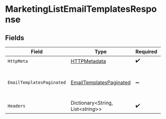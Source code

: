 # MarketingListEmailTemplatesResponse


## Fields

| Field                                                                         | Type                                                                          | Required                                                                      | Description                                                                   |
| ----------------------------------------------------------------------------- | ----------------------------------------------------------------------------- | ----------------------------------------------------------------------------- | ----------------------------------------------------------------------------- |
| `HttpMeta`                                                                    | [HTTPMetadata](../../Models/Components/HTTPMetadata.md)                       | :heavy_check_mark:                                                            | N/A                                                                           |
| `EmailTemplatesPaginated`                                                     | [EmailTemplatesPaginated](../../Models/Components/EmailTemplatesPaginated.md) | :heavy_minus_sign:                                                            | The list of email templates was retrieved.                                    |
| `Headers`                                                                     | Dictionary<String, List<*string*>>                                            | :heavy_check_mark:                                                            | N/A                                                                           |